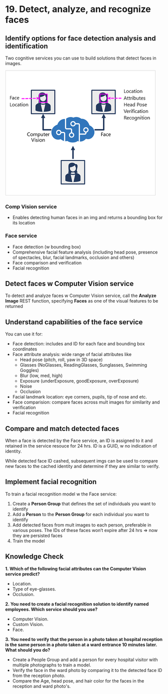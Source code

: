 # 19. Detect, analyze, and recognize faces

## Identify options for face detection analysis and identification

Two cognitive services you can use to build solutions that detect faces in images. 

![Module 19 image](../images/module-19.png)

### Comp Vision service

- Enables detecting human faces in an img and returns a bounding box for its location

### Face service

- Face detection (w bounding box)
- Comprehensive facial feature analysis (including head pose, presence of spectacles, blur, facial landmarks, occlusion and others)
- Face comparison and verification
- Facial recognition

## Detect faces w Computer Vision service

To detect and analyze faces w Computer Vision service, call the **Analyze Image** REST function, specifying **Faces** as one of the visual features to be returned

## Understand capabilities of the face service

You can use it for:

- Face detection: includes and ID for each face and bounding box coordinates
- Face attribute analysis: wide range of facial attributes like
    - Head pose (pitch, roll, yaw in 3D space)
    - Glasses (NoGlasses, ReadingGlasses, Sunglasses, Swimming Goggles)
    - Blur (low, med, high)
    - Exposure (underExposure, goodExposure, overExposure)
    - Noise
    - Occlusion
- Facial landmark location: eye corners, pupils, tip of nose and etc.
- Face comparision: compare faces across mult images for similarity and verification
- Facial recognition

## Compare and match detected faces

When a face is detected by the Face service, an ID is assigned to it and retained in the service resouce for 24 hrs. ID is a GUID, w no indication of identity. 

While detected face ID cashed, subsequent imgs can be used to compare new faces to the cached identity and determine if they are similar to verify. 

## Implement facial recognition

To train a facial recognition model w the Face service:

1. Create a **Person Group** that defines the set of individuals you want to identify
2. Add a **Person** to the **Person Group** for each individual you want to identify
3. Add detected faces from mult images to each person, preferable in various poses. The IDs of these faces won’t expire after 24 hrs ⇒ now they are persisted faces
4. Train the model 

## Knowledge Check

**1. Which of the following facial attributes can the Computer Vision service predict?**

- Location.
- Type of eye-glasses.
- Occlusion.

**2. You need to create a facial recognition solution to identify named employees. Which service should you use?**

- Computer Vision.
- Custom Vision.
- Face.

**3. You need to verify that the person in a photo taken at hospital reception is the same person in a photo taken at a ward entrance 10 minutes later. What should you do?**

- Create a People Group and add a person for every hospital visitor with multiple photographs to train a model.
- Verify the face in the ward photo by comparing it to the detected face ID from the reception photo.
- Compare the Age, head pose, and hair color for the faces in the reception and ward photo's.
